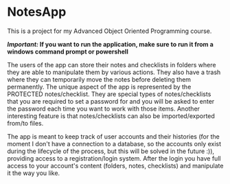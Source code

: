 # NotesApp

This is a project for my Advanced Object Oriented Programming course. 

**_Important:_ If you want to run the application, make sure to run it from a windows command prompt or powershell**

The users of the app can store their notes and checklists in folders where they are able to manipulate them by various actions. They also have a trash where they can temporarily move the notes before deleting them permanently. The unique aspect of the app is represented by the PROTECTED notes/checklist. They are special types of notes/checklists that you are required to set a password for and you will be asked to enter the password each time you want to work with those items. Another interesting feature is that notes/checklists can also be imported/exported from/to files.

The app is meant to keep track of user accounts and their histories (for the moment I don't have a connection to a database, so the accounts only exist during the lifecycle of the process, but this will be solved in the future :)), providing access to a registration/login system. After the login you have full access to your account's content (folders, notes, checklists) and manipulate it the way you like.
